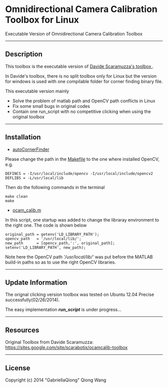 Omnidirectional Camera Calibration Toolbox for Linux
==========

Executable Version of Omnidirectional Camera Calibration Toolbox


------
Description
------

This toolbox is the executable version of [Davide Scaramuzza's toolbox ](https://sites.google.com/site/scarabotix/ocamcalib-toolbox).

In Davide's toolbox, there is no split toolbox only for Linux but the version for windows is used with one compilable folder for corner finding binary file.

This executable version mainly

* Solve the problem of matlab path and OpenCV path conflicts in Linux
* Fix some small bugs in original codes
* Contain one run_script with no competitive clicking when using the original toolbox

-----
Installation
-----
* [autoCornerFinder](https://github.com/GabriellaQiong/ocam_linux/tree/master/autoCornerFinder)

Please change the path in the  [Makefile]() to the one where installed OpenCV, e.g.

```
DEFINCS = -I/usr/local/include/opencv -I/usr/local/include/opencv2
DEFLIBS = -L/usr/local/lib
```
Then do the following commands in the terminal

```
make clean
make
```

* [ocam_calib.m](https://raw.github.com/GabriellaQiong/ocam_linux/master/ocam_calib.m)

In this script, one startup was added to change the libraray environment to the right one. The code is shown below

```
original_path = getenv('LD_LIBRARY_PATH');
opencv_path   = '/usr/local/lib/';
new_path      = [opencv_path,':', original_path];
setenv('LD_LIBRARY_PATH', new_path);
```

Note here the OpenCV path *'/usr/local/lib/'* was put before the MATLAB build-in paths so as to use the right OpenCV libraries.

-----
Update Information
-----
The orignal clicking version toolbox was tested on Ubuntu 12.04 Precise successfully(02/26/2014).

The easy implementation ***run_script*** is under progress...

-----
Resources
-----
Original Toolbox from Davide Scaramuzza: https://sites.google.com/site/scarabotix/ocamcalib-toolbox

-----
License
-----

Copyright (c) 2014 "GabriellaQiong" Qiong Wang
